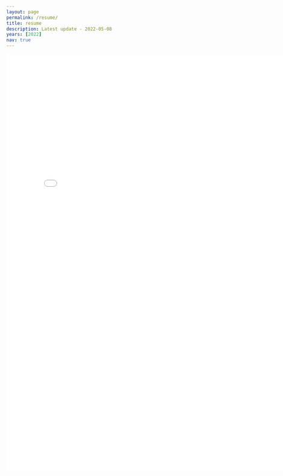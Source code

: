 ```yaml
---
layout: page
permalink: /resume/
title: resume
description: Latest update - 2022-05-08
years: [2022]
nav: true
---
```

<!-- _pages/resume.md -->
<div class="resume">
<html>
  <head>
    <title>Resume</title>
  </head>
  <body>
    <embed src="../assets/pdf/Sehyun Cho resume22.pdf" width="800px" height="1100px" />
  </body>
</html>
</div>
